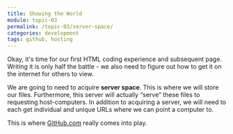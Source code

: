```yaml
---
title: Showing the World
module: topic-03
permalink: /topic-03/server-space/
categories: development
tags: github, hosting
---
```


<div class="divider-heading"></div>

Okay, it's time for our first HTML coding experience and subsequent page. Writing it is only half the battle - we also need to figure out how to get it on the internet for others to view.

We are going to need to acquire **server space**. This is where we will store our files. Furthermore, this server will actually “serve” these files to requesting host-computers. In addition to acquiring a server, we will need to each get individual and unique URLs where we can point a computer to.

This is where [GitHub.com](https://github.com) really comes into play.
